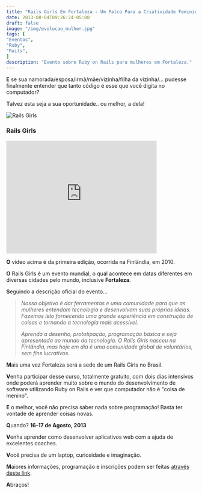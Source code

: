 ```yaml
---
title: "Rails Girls Em Fortaleza - Um Palco Para a Criatividade Feminina"
date: 2013-08-04T09:26:24-05:00
draft: false
image: "/img/evolucao_mulher.jpg"
tags: [
"Eventos",
"Ruby",
"Rails",
]
description: "Evento sobre Ruby on Rails para mulheres em Fortaleza."
---
```

**E** se sua namorada/esposa/irmã/mãe/vizinha/filha da vizinha/... pudesse finalmente entender que tanto código é esse que você digita no computador?

**T**alvez esta seja a sua oportunidade.. ou melhor, a dela!

![Rails Girls](/img/rails_girls.png)

### Rails Girls ###

<iframe src="https://player.vimeo.com/video/17752439" width="400" height="300" frameborder="0" webkitAllowFullScreen mozallowfullscreen allowFullScreen></iframe>

**O** vídeo acima é da primeira edição, ocorrida na Finlândia, em 2010.

**O** Rails Girls é um evento mundial, o qual acontece em datas diferentes em diversas cidades pelo mundo, inclusive **Fortaleza**.

**S**eguindo a descrição oficial do evento...

> *Nosso objetivo é dar ferramentas e uma comunidade para que as mulheres entendam tecnologia e desenvolvam suas próprias ideias. Fazemos isto fornecendo uma grande experiência em construção de coisas e tornando a tecnologia mais acessível.*
>
> *Aprenda a desenho, prototipação, programação básica e seja apresentada ao mundo da tecnologia. O Rails Girls nasceu na Finlândia, mas hoje em dia é uma comunidade global de voluntários, sem fins lucrativos.*

**M**ais uma vez Fortaleza será a sede de um Rails Girls no Brasil.

**V**enha participar desse curso, totalmente gratuito, com dois dias intensivos onde poderá aprender muito sobre o mundo do desenvolvimento de software utilizando Ruby on Rails e ver que computador não é "coisa de menino".

**E** o melhor, você não precisa saber nada sobre programação! Basta ter vontade de aprender coisas novas.

**Q**uando? **16-17 de Agosto, 2013**

**V**enha aprender como desenvolver aplicativos web com a ajuda de excelentes coaches.

**V**ocê precisa de um laptop, curiosidade e imaginação.

**M**aiores informações, programação e inscrições podem ser feitas [através deste link](https://railsgirls.com/fortaleza).

**A**braços!
